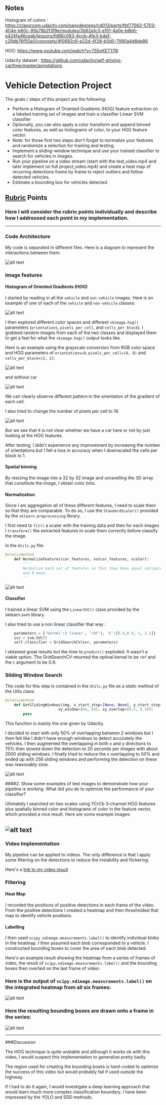 
## Notes

Histogram of colors : https://classroom.udacity.com/nanodegrees/nd013/parts/fbf77062-5703-404e-b60c-95b78b2f3f9e/modules/2b62a1c3-e151-4a0e-b6b6-e424fa46ceab/lessons/fd66c083-4ccb-4fe3-bda1-c29db76f50a0/concepts/4f0692c6-e22d-4f28-b5d0-7990a4d8de86

HOG: https://www.youtube.com/watch?v=7S5qXET179I

Udacity dataset : https://github.com/udacity/self-driving-car/tree/master/annotations



# Vehicle Detection Project

The goals / steps of this project are the following:

* Perform a Histogram of Oriented Gradients (HOG) feature extraction on a labeled training set of images and train a classifier Linear SVM classifier
* Optionally, you can also apply a color transform and append binned color features, as well as histograms of color, to your HOG feature vector.
* Note: for those first two steps don't forget to normalize your features and randomize a selection for training and testing.
* Implement a sliding-window technique and use your trained classifier to search for vehicles in images.
* Run your pipeline on a video stream (start with the test_video.mp4 and later implement on full project_video.mp4) and create a heat map of recurring detections frame by frame to reject outliers and follow detected vehicles.
* Estimate a bounding box for vehicles detected.

[//]: # (Image References)
[uml]: ./plantuml/vehicle_detection.png
[sliding]: ./output_images/sliding_window.png
[hog]: ./output_images/hog.png
[hog_car]: ./output_images/hog_car.png
[hog_ncar]: ./output_images/hog_ncar.png
[hog_car16]: ./output_images/hog_car16.png
[scaler]: ./output_images/scaler.png
[result]: ./output_images/result.png


[image1]: ./examples/car_not_car.png
[image2]: ./examples/HOG_example.jpg
[image3]: ./examples/sliding_windows.jpg
[image4]: ./examples/sliding_window.jpg
[image5]: ./examples/bboxes_and_heat.png
[image6]: ./examples/labels_map.png
[image7]: ./examples/output_bboxes.png
[video1]: ./project_video.mp4

## [Rubric](https://review.udacity.com/#!/rubrics/513/view) Points
### Here I will consider the rubric points individually and describe how I addressed each point in my implementation.  

---

### Code Architecture

My code is separated in different files. Here is a diagram to represent
the interactions between them.

![alt text][uml]

### Image features

#### Histogram of Oriented Gradients (HOG)

I started by reading in all the `vehicle` and `non-vehicle` images.  Here is an example of one of each of the `vehicle` and `non-vehicle` classes:

![alt text][hog]

I then explored different color spaces and different `skimage.hog()` parameters (`orientations`, `pixels_per_cell`, and `cells_per_block`).  I grabbed random images from each of the two classes and displayed them to get a feel for what the `skimage.hog()` output looks like.

Here is an example using the grayscale conversion from RGB color space and HOG parameters of `orientations=9`, `pixels_per_cell=(8, 8)` and `cells_per_block=(2, 2)`:

![alt text][hog_car]

and without car

![alt text][hog_ncar]

We can clearly observe different pattern in the orientation of the gradient
of each cell.

I also tried to change the number of pixels per cell to 16.

![alt text][hog_car16]

But we see that it is not clear whether we have a car here or not by just
looking at the HOG features.

After testing, I didn't experience any improvement by increasing the number of orientations but I felt a loss in accuracy when I downscaled the cells per block
to 1.

#### Spatial binning

By resizing the image into a 32 by 32 image and unravelling the 3D array that
constitute the image, I obtain color bins.



#### Normalization

Since I am aggregation all of these different features, I need to scale them
so that they are comparable. To do so, I use the `StandardScaler()` provided
by the `sklearn.preprocessing` library.

I first need to `fit()` a scaler with the training data and then for each images
I `transform()` the extracted features to scale them correctly before classify
the image.

In the `Utils.py` file:

```python
@staticmethod
    def NormalizeFeatures(car_features, notcar_features, scaler):
        '''
        Normalize each set of features so that they have equal variance
        and 0 mean.
        '''
```

![alt text][scaler]


#### Classifier

I trained a linear SVM using the `LinearSVC()` class provided by the sklearn.svm
library.

I also tried to use a non linear classifier that way :

```python
    parameters = {'kernel':('linear', 'rbf'), 'C':[0.8,0.9, 1, 1.1]}
    svr = svm.SVC()
    self.classifier = GridSearchCV(svr, parameters)
```

I obtained great results but the time to `predict()` exploded. It wasn't a
viable option. The GridSearchCV returned the optinal kernel to be `rbf` and
the `C` argument to be 0.9.

### Sliding Window Search

The code for this step is contained in the `Utils.py` file as a static method of the Utils class:

```python
@staticmethod
    def GetSlidingWindows(img, x_start_stop=[None, None], y_start_stop=[None, None],
                        xy_window=(64, 64), xy_overlap=(0.5, 0.5)):
        pass
```
This function is mainly the one given by Udacity.

I decided to start with only 50% of overlapping between 2 windows but I then felt like I didn't have enough windows to detect accurately the vehicles. I then augmented the overlapping in both x and y directions to 75% then slowed down the detection to 20 seconds per images with about 2000 sliding windows.
I finally tried to reduce the x overlapping to 50% and ended up with 256 sliding windows and performing the detection on these was reasonably slow.

![alt text][sliding]

####2. Show some examples of test images to demonstrate how your pipeline is working.  What did you do to optimize the performance of your classifier?

Ultimately I searched on two scales using YCrCb 3-channel HOG features plus spatially binned color and histograms of color in the feature vector, which provided a nice result.  Here are some example images:

![alt text][image4]
---

### Video Implementation

My pipeline can be applied to videos. The only difference is that I apply some
filtering on the detections to reduce the instability and flickering.

Here's a [link to my video result](./output_videos/project_video.mp4)

### Filtering

#### Heat Map

I recorded the positions of positive detections in each frame of the video. From the positive detections I created a heatmap and then thresholded that map to identify vehicle positions.


#### Labelling

I then used `scipy.ndimage.measurements.label()` to identify individual blobs in the heatmap.  I then assumed each blob corresponded to a vehicle.  I constructed bounding boxes to cover the area of each blob detected.  

Here's an example result showing the heatmap from a series of frames of video, the result of `scipy.ndimage.measurements.label()` and the bounding boxes then overlaid on the last frame of video:



### Here is the output of `scipy.ndimage.measurements.label()` on the integrated heatmap from all six frames:
![alt text][image6]

### Here the resulting bounding boxes are drawn onto a frame in the series:

![alt text][result]



---

###Discussion

The HOG technique is quite unstable and although it works ok with this video,
I would suspect this implementation to generalize pretty badly.

The region used for creating the bounding boxes is hard-coded to optimize the
success of this video but would probably fail if used outside the highway.

If I had to do it again, I would investigate a deep learning approach that would learn much more complex classification boundary. I have been impressed by the YOLO and SDD methods.

